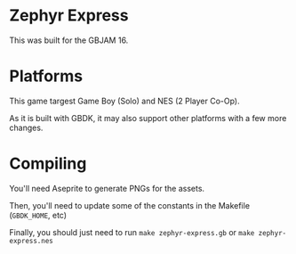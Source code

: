 # Zephyr Express

This was built for the GBJAM 16.

# Platforms

This game targest Game Boy (Solo) and NES (2 Player Co-Op).

As it is built with GBDK, it may also support other platforms with a few more changes.

# Compiling

You'll need Aseprite to generate PNGs for the assets.

Then, you'll need to update some of the constants in the Makefile (`GBDK_HOME`, etc)

Finally, you should just need to run `make zephyr-express.gb` or `make zephyr-express.nes`